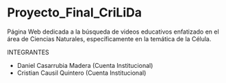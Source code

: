 # Proyecto_Final_CriLiDa
Página Web dedicada a la búsqueda de videos educativos enfatizado en el área de Ciencias Naturales, específicamente en la temática de la Célula.

INTEGRANTES
- Daniel Casarrubia Madera (Cuenta Institucional)
- Cristian Causil Quintero (Cuenta Institucional)